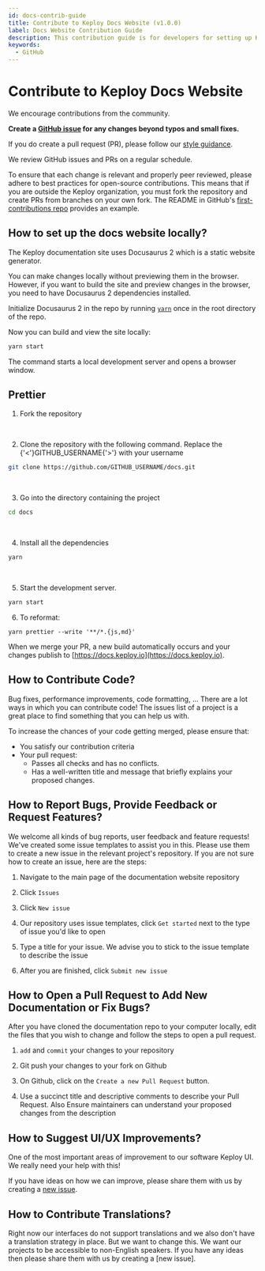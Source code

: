 ```yaml
---
id: docs-contrib-guide
title: Contribute to Keploy Docs Website (v1.0.0)
label: Docs Website Contribution Guide
description: This contribution guide is for developers for setting up Keploy locally.
keywords:
  - GitHub
---
```


# Contribute to Keploy Docs Website

We encourage contributions from the community.

**Create a [GitHub issue](https://github.com/keploy/docs/issues) for any changes beyond typos and small fixes.**

If you do create a pull request (PR), please follow our [style guidance](https://github.com/keploy/docs/blob/main/STYLE.md).

We review GitHub issues and PRs on a regular schedule.

To ensure that each change is relevant and properly peer reviewed, please adhere to best practices for open-source contributions.
This means that if you are outside the Keploy organization, you must fork the repository and create PRs from branches on your own fork.
The README in GitHub's [first-contributions repo](https://github.com/firstcontributions/first-contributions) provides an example.

## How to set up the docs website locally?

The Keploy documentation site uses Docusaurus 2 which is a static website generator.

You can make changes locally without previewing them in the browser.
However, if you want to build the site and preview changes in the browser, you need to have Docusaurus 2 dependencies installed.

Initialize Docusaurus 2 in the repo by running [`yarn`](https://classic.yarnpkg.com/en/docs/cli/) once in the root directory of the repo.

Now you can build and view the site locally:

```bash
yarn start
```

The command starts a local development server and opens a browser window.

## Prettier

1. Fork the repository

<br/>

2. Clone the repository with the following command. Replace the {'<'}GITHUB_USERNAME{'>'} with your username

```sh
git clone https://github.com/GITHUB_USERNAME/docs.git
```

<br/>

3. Go into the directory containing the project

```sh
cd docs
```

<br/>

4. Install all the dependencies

```sh
yarn
```

<br/>

5. Start the development server.

```sh
yarn start
```

6. To reformat:

```
yarn prettier --write '**/*.{js,md}'
```

When we merge your PR, a new build automatically occurs and your changes publish to [https://docs.keploy.io](https://docs.keploy.io).

## How to Contribute Code?

Bug fixes, performance improvements, code formatting, ...
There are a lot ways in which you can contribute code!
The issues list of a project is a great place to find something that you can help us with.

To increase the chances of your code getting merged, please ensure that:

- You satisfy our contribution criteria
- Your pull request:
  - Passes all checks and has no conflicts.
  - Has a well-written title and message that briefly explains your proposed changes.

## How to Report Bugs, Provide Feedback or Request Features?

We welcome all kinds of bug reports, user feedback and feature requests! We've created some issue templates to assist you in this. Please use them to create a new issue in the relevant project's repository. If you are not sure how to create an issue, here are the steps:

1. Navigate to the main page of the documentation website repository

2. Click `Issues`

3. Click `New issue`

4. Our repository uses issue templates, click `Get started` next to the type of issue you'd like to open

5. Type a title for your issue. We advise you to stick to the issue template to describe the issue

6. After you are finished, click `Submit new issue`

## How to Open a Pull Request to Add New Documentation or Fix Bugs?

After you have cloned the documentation repo to your computer locally, edit the files that you wish to change and follow the steps to open a pull request.

1. `add` and `commit` your changes to your repository

2. Git push your changes to your fork on Github

3. On Github, click on the `Create a new Pull Request` button.

4. Use a succinct title and descriptive comments to describe your Pull Request. Also Ensure maintainers can understand your proposed changes from the description

## How to Suggest UI/UX Improvements?

One of the most important areas of improvement to our software Keploy UI. We really need your help with this!

If you have ideas on how we can improve, please share them with us by creating a [new issue](https://github.com/keploy/ui/issues/new/choose).

## How to Contribute Translations?

Right now our interfaces do not support translations and we also don't have a translation strategy in place. But we want to change this. We want our projects to be accessible to non-English speakers. If you have any ideas then please share them with us by creating a [new issue].

